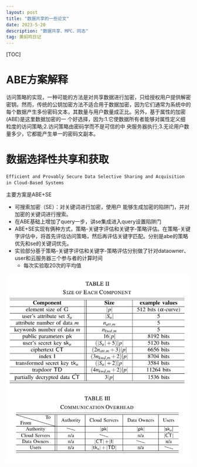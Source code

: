 ```yaml
---
layout: post
title: "数据共享的一些论文"
date: 2023-5-20
description: "数据共享、MPC、同态"
tag: 黄焖鸡日记
---   
```


[TOC]


# ABE方案解释
访问策略的实现，一种可能的方法是对共享数据进行加密，只给授权用户提供解密密钥。然而，传统的公钥加密方法不适合用于数据加密，因为它们通常为系统中的每个数据产生多份密码文本，其数量与用户数量成正比。另外，基于属性的加密(ABE)是这里数据加密的一 个好选择，因为:1.它使数据所有者能够对属性定义细 粒度的访问策略;2.访问策略由密码学而不是可信的中 央服务器执行;3.无论用户数量多少，它都能产生单一的密码文副本。


# 数据选择性共享和获取
`Efficient and Provably Secure Data Selective Sharing and Acquisition in Cloud-Based Systems`

主要方案是ABE+SE

- 可搜索加密（SE）：对关键词进行加密，使用户 能够生成加密的陷阱门，并对加密的关键词进行搜索。
- 在ABE基础上增加了query一步，讲se集成进入query设置陷阱门
- ABE+SE实现有俩种方式，策略-关键字评估和关键字-策略评估。在策略-关键字评估中，将首先评估访问策略，然后再评估关键字匹配。分别是abe的策略优先和se的关键词优先。
- 实验部分基于策略-关键字评估和关键字-策略评估分别做了针对dataowner、user和云服务器三个参与者的计算时间
    - 每次实验取20次的平均值

![abe开销](/images/posts/abe开销表格.png)